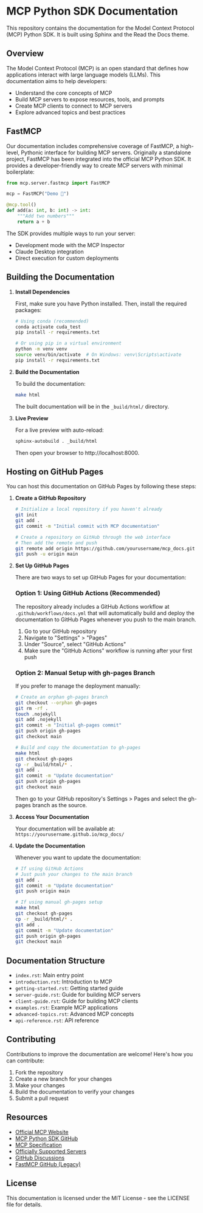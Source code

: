 # MCP Python SDK Documentation

This repository contains the documentation for the Model Context Protocol (MCP) Python SDK. It is built using Sphinx and the Read the Docs theme.

## Overview

The Model Context Protocol (MCP) is an open standard that defines how applications interact with large language models (LLMs). This documentation aims to help developers:

- Understand the core concepts of MCP
- Build MCP servers to expose resources, tools, and prompts
- Create MCP clients to connect to MCP servers
- Explore advanced topics and best practices

## FastMCP

Our documentation includes comprehensive coverage of FastMCP, a high-level, Pythonic interface for building MCP servers. Originally a standalone project, FastMCP has been integrated into the official MCP Python SDK. It provides a developer-friendly way to create MCP servers with minimal boilerplate:

```python
from mcp.server.fastmcp import FastMCP

mcp = FastMCP("Demo 🚀")

@mcp.tool()
def add(a: int, b: int) -> int:
    """Add two numbers"""
    return a + b
```

The SDK provides multiple ways to run your server:
- Development mode with the MCP Inspector
- Claude Desktop integration
- Direct execution for custom deployments

## Building the Documentation

1. **Install Dependencies**

   First, make sure you have Python installed. Then, install the required packages:

   ```bash
   # Using conda (recommended)
   conda activate cuda_test
   pip install -r requirements.txt
   
   # Or using pip in a virtual environment
   python -m venv venv
   source venv/bin/activate  # On Windows: venv\Scripts\activate
   pip install -r requirements.txt
   ```

2. **Build the Documentation**

   To build the documentation:

   ```bash
   make html
   ```

   The built documentation will be in the `_build/html/` directory.

3. **Live Preview**

   For a live preview with auto-reload:

   ```bash
   sphinx-autobuild . _build/html
   ```

   Then open your browser to http://localhost:8000.

## Hosting on GitHub Pages

You can host this documentation on GitHub Pages by following these steps:

1. **Create a GitHub Repository**

   ```bash
   # Initialize a local repository if you haven't already
   git init
   git add .
   git commit -m "Initial commit with MCP documentation"
   
   # Create a repository on GitHub through the web interface
   # Then add the remote and push
   git remote add origin https://github.com/yourusername/mcp_docs.git
   git push -u origin main
   ```

2. **Set Up GitHub Pages**

   There are two ways to set up GitHub Pages for your documentation:

   ### Option 1: Using GitHub Actions (Recommended)

   The repository already includes a GitHub Actions workflow at `.github/workflows/docs.yml` that will automatically build and deploy the documentation to GitHub Pages whenever you push to the main branch.

   1. Go to your GitHub repository
   2. Navigate to "Settings" > "Pages"
   3. Under "Source", select "GitHub Actions"
   4. Make sure the "GitHub Actions" workflow is running after your first push

   ### Option 2: Manual Setup with gh-pages Branch

   If you prefer to manage the deployment manually:

   ```bash
   # Create an orphan gh-pages branch
   git checkout --orphan gh-pages
   git rm -rf .
   touch .nojekyll
   git add .nojekyll
   git commit -m "Initial gh-pages commit"
   git push origin gh-pages
   git checkout main
   
   # Build and copy the documentation to gh-pages
   make html
   git checkout gh-pages
   cp -r _build/html/* .
   git add .
   git commit -m "Update documentation"
   git push origin gh-pages
   git checkout main
   ```

   Then go to your GitHub repository's Settings > Pages and select the gh-pages branch as the source.

3. **Access Your Documentation**

   Your documentation will be available at:
   `https://yourusername.github.io/mcp_docs/`

4. **Update the Documentation**

   Whenever you want to update the documentation:

   ```bash
   # If using GitHub Actions
   # Just push your changes to the main branch
   git add .
   git commit -m "Update documentation"
   git push origin main
   
   # If using manual gh-pages setup
   make html
   git checkout gh-pages
   cp -r _build/html/* .
   git add .
   git commit -m "Update documentation"
   git push origin gh-pages
   git checkout main
   ```

## Documentation Structure

- `index.rst`: Main entry point
- `introduction.rst`: Introduction to MCP
- `getting-started.rst`: Getting started guide
- `server-guide.rst`: Guide for building MCP servers
- `client-guide.rst`: Guide for building MCP clients
- `examples.rst`: Example MCP applications
- `advanced-topics.rst`: Advanced MCP concepts
- `api-reference.rst`: API reference

## Contributing

Contributions to improve the documentation are welcome! Here's how you can contribute:

1. Fork the repository
2. Create a new branch for your changes
3. Make your changes
4. Build the documentation to verify your changes
5. Submit a pull request

## Resources

- [Official MCP Website](https://modelcontextprotocol.io/)
- [MCP Python SDK GitHub](https://github.com/modelcontextprotocol/python-sdk)
- [MCP Specification](https://spec.modelcontextprotocol.io/)
- [Officially Supported Servers](https://github.com/modelcontextprotocol/servers)
- [GitHub Discussions](https://github.com/modelcontextprotocol/python-sdk/discussions)
- [FastMCP GitHub (Legacy)](https://github.com/jlowin/fastmcp)

## License

This documentation is licensed under the MIT License - see the LICENSE file for details. 